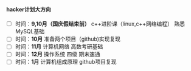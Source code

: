 #### hacker计划大方向

- [ ] 时间：**9,10月（国庆假结束前）** c++进阶课（linux,c++网络编程） 熟悉MySQL基础
- [ ] 时间：**10月** 准备两个项目（github)实现复现
- [ ] 时间：**11月** 计算机网络 高数考研基础
- [ ] 时间：**12月** 操作系统 四级 期末速通
- [ ] 时间：**1月** 计算机组成原理 github项目复现